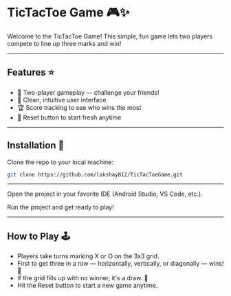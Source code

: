# TicTacToe Game 🎮✨

Welcome to the TicTacToe Game! This simple, fun game lets two players compete to line up three marks and win!

---

## Features ⭐

- 🎲 Two-player gameplay — challenge your friends!
- 🎨 Clean, intuitive user interface
- 🏆 Score tracking to see who wins the most
- 🔄 Reset button to start fresh anytime

---

## Installation 🚀

Clone the repo to your local machine:

```bash
git clone https://github.com/lakshay812/TicTacToeGame.git
```

---

Open the project in your favorite IDE (Android Studio, VS Code, etc.).

Run the project and get ready to play!

---

## How to Play 🕹️

- Players take turns marking X or O on the 3x3 grid.
- First to get three in a row — horizontally, vertically, or diagonally — wins! 🎉
- If the grid fills up with no winner, it's a draw. 🤝
- Hit the Reset button to start a new game anytime.
